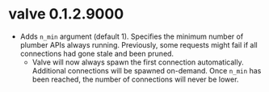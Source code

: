 # valve 0.1.2.9000


* Adds `n_min` argument (default 1). Specifies the minimum number of plumber APIs always running. Previously, some requests might fail if all connections had gone stale and been pruned. 
  - Valve will now always spawn the first connection automatically. Additional connections will be spawned on-demand. Once `n_min` has been reached, the number of connections will never be lower. 
